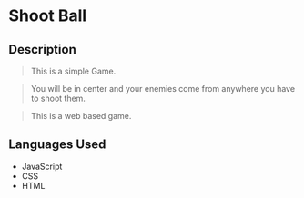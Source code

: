 # Shoot Ball

## Description
> This is a simple Game. 

> You will be in center and your enemies come from anywhere you have to shoot them.

> This is a web based game.

## Languages Used
  - JavaScript
  - CSS
  - HTML
  